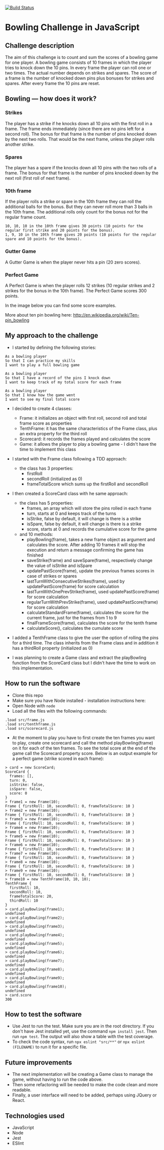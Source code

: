 [![Build Status](https://app.travis-ci.com/valentina-maggio/bowling-challenge.svg?branch=main)](https://app.travis-ci.com/valentina-maggio/bowling-challenge)

Bowling Challenge in JavaScript
=================

## Challenge description

The aim of this challenge is to count and sum the scores of a bowling game for one player. 
A bowling game consists of 10 frames in which the player tries to knock down the 10 pins. In every frame the player can roll one or two times. The actual number depends on strikes and spares. The score of a frame is the number of knocked down pins plus bonuses for strikes and spares. After every frame the 10 pins are reset.

## Bowling — how does it work?

### Strikes

The player has a strike if he knocks down all 10 pins with the first roll in a frame. The frame ends immediately (since there are no pins left for a second roll). The bonus for that frame is the number of pins knocked down by the next two rolls. That would be the next frame, unless the player rolls another strike.

### Spares

The player has a spare if the knocks down all 10 pins with the two rolls of a frame. The bonus for that frame is the number of pins knocked down by the next roll (first roll of next frame).

### 10th frame

If the player rolls a strike or spare in the 10th frame they can roll the additional balls for the bonus. But they can never roll more than 3 balls in the 10th frame. The additional rolls only count for the bonus not for the regular frame count.

    10, 10, 10 in the 10th frame gives 30 points (10 points for the regular first strike and 20 points for the bonus).
    1, 9, 10 in the 10th frame gives 20 points (10 points for the regular spare and 10 points for the bonus).

### Gutter Game

A Gutter Game is when the player never hits a pin (20 zero scores).

### Perfect Game

A Perfect Game is when the player rolls 12 strikes (10 regular strikes and 2 strikes for the bonus in the 10th frame). The Perfect Game scores 300 points.

In the image below you can find some score examples.

More about ten pin bowling here: http://en.wikipedia.org/wiki/Ten-pin_bowling

## My approach to the challenge

* I started by defining the following stories:

```
As a bowling player
So that I can practice my skills
I want to play a full bowling game 

As a bowling player
So that I have a record of the pins I knock down
I want to keep track of my total score for each frame

As a bowling player
So that I know how the game went
I want to see my final total score
```

* I decided to create 4 classes: 
    * Frame: it initializes an object with first roll, second roll and total frame score as properties
    * TenthFrame: it has the same characteristics of the Frame class, plus an extra property for the third roll
    * Scorecard: it records the frames played and calculates the score
    * Game: it allows the player to play a bowling game - I didn't have the time to implement this class
     
* I started with the Frame class following a TDD approach:
    * the class has 3 properties:
        * firstRoll
        * secondRoll (initialized as 0)
        * frameTotalScore which sums up the firstRoll and secondRoll

* I then created a ScoreCard class with he same approach:
    * the class has 5 properties:
        * frames, an array which will store the pins rolled in each frame
        * turn, starts at 0 and keeps track of the turns
        * isStrike, false by default, it will change is there is a strike
        * isSpare, false by default, it will change is there is a strike
        * score, starts at 0 and records the cumulative score for the game
    * and 10 methods:
        * playBowling(frame), takes a new frame object as argument and calculates the score. After adding 10 frames it will stop the execution and return a message confirming the game has finished
        * saveStrike(frame) and saveSpare(frame), respectively change the value of isStrike and isSpare
        * updatePastScore(frame), update the previous frames scores in case of strikes or spares
        * lastTurnWithConsecutiveStrikes(frame), used by updatePastScore(frame) for score calculation
        * lastTurnWithOnePrevStrike(frame), used updatePastScore(frame) for score calculation
        * regularTurnWithPrevStrike(frame), used updatePastScore(frame) for score calculation
        * calculateStandardFrame(frame), calculates the score for the current frame, just for the frames from 1 to 9
        * finalFrameScore(frame), calculates the score for the tenth frame
        * calculateScore(), calculates the cumulate score

* I added a TenthFrame class to give the user the option of rolling the pins for a third time. The class inherits from the Frame class and in addition it has a thirdRoll property (initialized as 0)

* I was planning to create a Game class and extract the playBowling function from the ScoreCard class but I didn't have the time to work on this implementation.

## How to run the software

* Clone this repo
* Make sure you have Node installed - installation instructions here: [](https://github.com/nvm-sh/nvm#installing-and-updating)
* Open Node with `node`
* Load all the files with the following commands:
```
.load src/frame.js
.load src/tenthframe.js
.load src/scorecard.js
```
* At the moment to play you have to first create the ten frames you want to play, create one scorecard and call the method playBowling(frame) on it for each of the ten frames. To see the total score at the end of the game call the Scorecard property score. Below is an output example for a perfect game (strike scored in each frame):

```
> card = new ScoreCard;
ScoreCard {
  frames: [],
  turn: 0,
  isStrike: false,
  isSpare: false,
  score: 0
}
> frame1 = new Frame(10);
Frame { firstRoll: 10, secondRoll: 0, frameTotalScore: 10 }
> frame2 = new Frame(10);
Frame { firstRoll: 10, secondRoll: 0, frameTotalScore: 10 }
> frame3 = new Frame(10);
Frame { firstRoll: 10, secondRoll: 0, frameTotalScore: 10 }
> frame4 = new Frame(10);
Frame { firstRoll: 10, secondRoll: 0, frameTotalScore: 10 }
> frame5 = new Frame(10);
Frame { firstRoll: 10, secondRoll: 0, frameTotalScore: 10 }
> frame6 = new Frame(10);
Frame { firstRoll: 10, secondRoll: 0, frameTotalScore: 10 }
> frame7 = new Frame(10);
Frame { firstRoll: 10, secondRoll: 0, frameTotalScore: 10 }
> frame8 = new Frame(10);
Frame { firstRoll: 10, secondRoll: 0, frameTotalScore: 10 }
> frame9 = new Frame(10);
Frame { firstRoll: 10, secondRoll: 0, frameTotalScore: 10 }
> frame10 = new TenthFrame(10, 10, 10);
TenthFrame {
  firstRoll: 10,
  secondRoll: 10,
  frameTotalScore: 20,
  thirdRoll: 10
}
> card.playBowling(frame1);
undefined
> card.playBowling(frame2);
undefined
> card.playBowling(frame3);
undefined
> card.playBowling(frame4);
undefined
> card.playBowling(frame5);
undefined
> card.playBowling(frame6);
undefined
> card.playBowling(frame7);
undefined
> card.playBowling(frame8);
undefined
> card.playBowling(frame9);
undefined
> card.playBowling(frame10);
undefined
> card.score
300
```

## How to test the software

* Use Jest to run the test. Make sure you are in the root directory. If you don't have Jest installed yet, use the command `npm install jest`. Then run `npm test`. The output will also show a table with the test coverage.
* To check the code syntax, run `npx eslint "src/**"` or `npx eslint (FILENAME)` to run it for a specific file.

## Future improvements

* The next implementation will be creating a Game class to manage the game, without having to run the code above.
* Then some refactoring will be needed to make the code clean and more readable.
* Finally, a user interface will need to be added, perhaps using JQuery or React.

## Technologies used

* JavaScript
* Node
* Jest
* ESlint